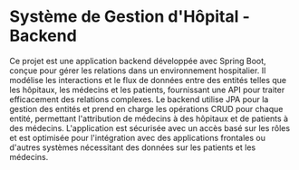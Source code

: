 # Système de Gestion d'Hôpital - Backend

Ce projet est une application backend développée avec Spring Boot, conçue pour gérer les relations dans un environnement hospitalier. Il modélise les interactions et le flux de données entre des entités telles que les hôpitaux, les médecins et les patients, fournissant une API pour traiter efficacement des relations complexes. Le backend utilise JPA pour la gestion des entités et prend en charge les opérations CRUD pour chaque entité, permettant l'attribution de médecins à des hôpitaux et de patients à des médecins. L'application est sécurisée avec un accès basé sur les rôles et est optimisée pour l'intégration avec des applications frontales ou d'autres systèmes nécessitant des données sur les patients et les médecins.
